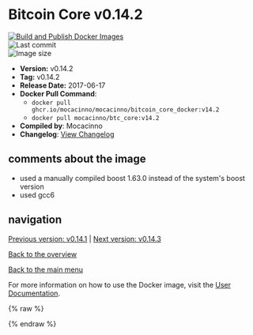 # Bitcoin Core v0.14.2

[![Build and Publish Docker Images](https://github.com/mocacinno/bitcoin_core_docker/actions/workflows/build-and-publish.yml/badge.svg?branch=v14.2)](https://github.com/mocacinno/bitcoin_core_docker/actions/workflows/build-and-publish.yml)  
![Last commit](https://badgen.net/github/last-commit/mocacinno/bitcoin_core_docker/v14.2)  
![Image size](https://badgen.net/docker/size/mocacinno/btc_core/v14.2?color=green)  

- **Version:** v0.14.2
- **Tag:** v0.14.2
- **Release Date:** 2017-06-17
- **Docker Pull Command**:
  - `docker pull ghcr.io/mocacinno/mocacinno/bitcoin_core_docker:v14.2`
  - `docker pull mocacinno/btc_core:v14.2`
- **Compiled by**: Mocacinno
- **Changelog**: [View Changelog](https://github.com/bitcoin/bitcoin/blob/v0.14.2/doc/release-notes.md)

## comments about the image

- used a manually compiled boost 1.63.0 instead of the system's boost version
- used gcc6

## navigation

[Previous version: v0.14.1](./v14.1.md) | [Next version: v0.14.3](./v14.3.md)

[Back to the overview](./Readme.md)

[Back to the main menu](../Readme.md)

For more information on how to use the Docker image, visit the [User Documentation](../userdocs/Readme.md).

<!-- Google tag (gtag.js) -->
{% raw %}
<script async src="https://www.googletagmanager.com/gtag/js?id=G-BPC6NC6FF9"></script>
<script>
  window.dataLayer = window.dataLayer || [];
  function gtag(){dataLayer.push(arguments);}
  gtag('js', new Date());
  gtag('config', 'G-BPC6NC6FF9');
</script>
{% endraw %}
